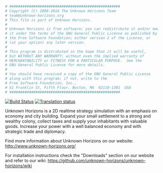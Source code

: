 ```python
# ###################################################
# Copyright (C) 2008-2016 The Unknown Horizons Team
# team@unknown-horizons.org
# This file is part of Unknown Horizons.
#
# Unknown Horizons is free software; you can redistribute it and/or modify
# it under the terms of the GNU General Public License as published by
# the Free Software Foundation; either version 2 of the License, or
# (at your option) any later version.
#
# This program is distributed in the hope that it will be useful,
# but WITHOUT ANY WARRANTY; without even the implied warranty of
# MERCHANTABILITY or FITNESS FOR A PARTICULAR PURPOSE.  See the
# GNU General Public License for more details.
#
# You should have received a copy of the GNU General Public License
# along with this program; if not, write to the
# Free Software Foundation, Inc.,
# 51 Franklin St, Fifth Floor, Boston, MA  02110-1301  USA
# ###################################################
```
[![Build Status](https://travis-ci.org/MarkusHackspacher/unknown-horizons.svg)](https://travis-ci.org/MarkusHackspacher/unknown-horizons)
[![Translation status](https://hosted.weblate.org/widgets/uh/-/shields-badge.svg)](https://hosted.weblate.org/engage/uh/?utm_source=widget)

Unknown Horizons is a 2D realtime strategy simulation with an
emphasis on economy and city building. Expand your small
settlement to a strong and wealthy colony, collect taxes and
supply your inhabitants with valuable goods. Increase your
power with a well balanced economy and with strategic trade
and diplomacy.

Find more information about Unknown Horizons on our website:
http://www.unknown-horizons.org/

For installation instructions check the "Downloads" section on
our website and refer to our wiki:
https://github.com/unknown-horizons/unknown-horizons/wiki

